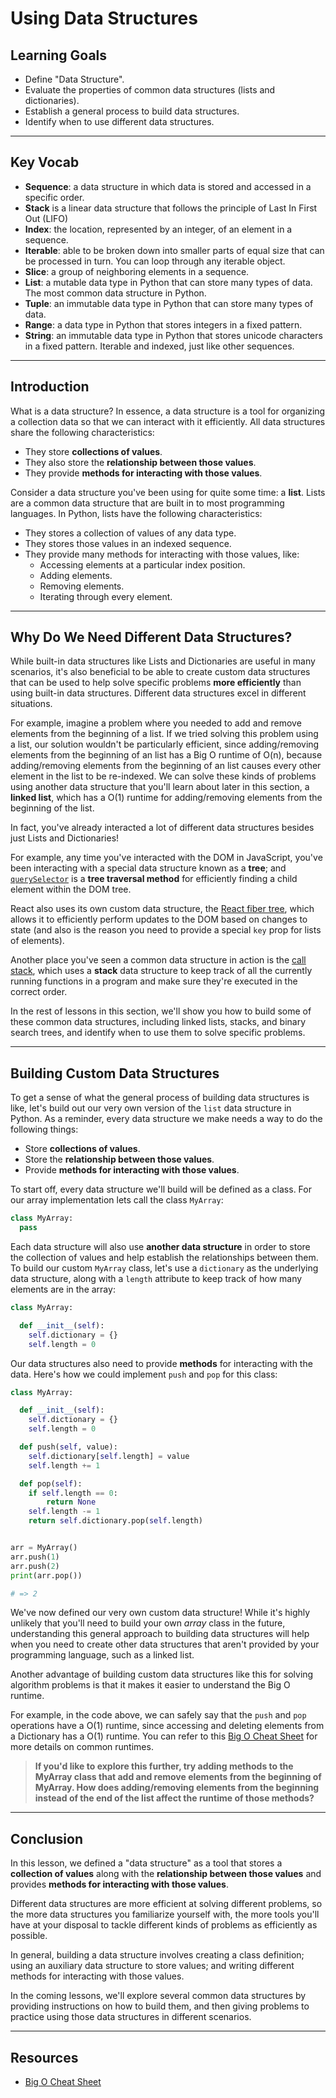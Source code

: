 # Using Data Structures

## Learning Goals

- Define "Data Structure".
- Evaluate the properties of common data structures (lists and dictionaries).
- Establish a general process to build data structures.
- Identify when to use different data structures.

***

## Key Vocab

- **Sequence**: a data structure in which data is stored and accessed in a
specific order.
- **Stack** is a linear data structure that follows the principle of Last In
First Out (LIFO)
- **Index**: the location, represented by an integer, of an element in a
sequence.
- **Iterable**: able to be broken down into smaller parts of equal size that
can be processed in turn. You can loop through any iterable object.
- **Slice**: a group of neighboring elements in a sequence.
- **List**: a mutable data type in Python that can store many types of data.
The most common data structure in Python.
- **Tuple**: an immutable data type in Python that can store many types of
data.
- **Range**: a data type in Python that stores integers in a fixed pattern.
- **String**: an immutable data type in Python that stores unicode characters
in a fixed pattern. Iterable and indexed, just like other sequences.

***

## Introduction

What is a data structure? In essence, a data structure is a tool for organizing
a collection data so that we can interact with it efficiently. All data
structures share the following characteristics:

- They store **collections of values**.
- They also store the **relationship between those values**.
- They provide **methods for interacting with those values**.

Consider a data structure you've been using for quite some time: a **list**.
Lists are a common data structure that are built in to most programming
languages. In Python, lists have the following characteristics:

- They stores a collection of values of any data type.
- They stores those values in an indexed sequence.
- They provide many methods for interacting with those values, like:
  - Accessing elements at a particular index position.
  - Adding elements.
  - Removing elements.
  - Iterating through every element.

***

## Why Do We Need Different Data Structures?

While built-in data structures like Lists and Dictionaries are useful in many
scenarios, it's also beneficial to be able to create custom data structures that
can be used to help solve specific problems **more efficiently** than using
built-in data structures. Different data structures excel in different
situations.

For example, imagine a problem where you needed to add and remove elements from
the beginning of a list. If we tried solving this problem using a list, our
solution wouldn't be particularly efficient, since adding/removing elements from
the beginning of an list has a Big O runtime of O(n), because adding/removing
elements from the beginning of an list causes every other element in the list
to be re-indexed. We can solve these kinds of problems using another data
structure that you'll learn about later in this section, a **linked list**,
which has a O(1) runtime for adding/removing elements from the beginning of the
list.

In fact, you've already interacted a lot of different data structures besides
just Lists and Dictionaries!

For example, any time you've interacted with the DOM in JavaScript, you've been
interacting with a special data structure known as a **tree**; and
[`querySelector`][] is a **tree traversal method** for efficiently finding a
child element within the DOM tree.

[`queryselector`]: https://developer.mozilla.org/en-US/docs/Web/API/Document/querySelector

React also uses its own custom data structure, the [React fiber tree][fiber],
which allows it to efficiently perform updates to the DOM based on changes to
state (and also is the reason you need to provide a special `key` prop for lists
of elements).

[fiber]: https://github.com/acdlite/React-fiber-architecture#what-is-a-fiber

Another place you've seen a common data structure in action is the
[call stack][], which uses a **stack** data structure to keep track of all the
currently running functions in a program and make sure they're executed in the
correct order.

[call stack]: https://en.wikipedia.org/wiki/Call_stack

In the rest of lessons in this section, we'll show you how to build some of
these common data structures, including linked lists, stacks, and binary search
trees, and identify when to use them to solve specific problems.

***

## Building Custom Data Structures

To get a sense of what the general process of building data structures is like,
let's build out our very own version of the `list` data structure in Python. As a
reminder, every data structure we make needs a way to do the following things:

- Store **collections of values**.
- Store the **relationship between those values**.
- Provide **methods for interacting with those values**.

To start off, every data structure we'll build will be defined as a class. For
our array implementation lets call the class `MyArray`:

```py
class MyArray:
  pass

```

Each data structure will also use **another data structure** in order to store
the collection of values and help establish the relationships between them. To
build our custom `MyArray` class, let's use a `dictionary` as the underlying data
structure, along with a `length` attribute to keep track of how many elements
are in the array:

```py
class MyArray:

  def __init__(self):
    self.dictionary = {}
    self.length = 0

```

Our data structures also need to provide **methods** for interacting with the
data. Here's how we could implement `push` and `pop` for this class:

```py
class MyArray:

  def __init__(self):
    self.dictionary = {}
    self.length = 0

  def push(self, value):
    self.dictionary[self.length] = value
    self.length += 1

  def pop(self):
    if self.length == 0:
        return None
    self.length -= 1
    return self.dictionary.pop(self.length)


arr = MyArray()
arr.push(1)
arr.push(2)
print(arr.pop())

# => 2
```

We've now defined our very own custom data structure! While it's highly unlikely
that you'll need to build your own _array_ class in the future, understanding
this general approach to building data structures will help when you need to
create other data structures that aren't provided by your programming language,
such as a linked list.

Another advantage of building custom data structures like this for solving
algorithm problems is that it makes it easier to understand the Big O runtime.

For example, in the code above, we can safely say that the `push` and `pop`
operations have a O(1) runtime, since accessing and deleting elements from a
Dictionary has a O(1) runtime. You can refer to this [Big O Cheat Sheet][cheatsheet]
for more details on common runtimes.

> **If you'd like to explore this further, try adding methods
> to the MyArray class that add and remove elements from the beginning of
> MyArray. How does adding/removing elements from the
> beginning instead of the end of the list affect the runtime of those
> methods?**

***

## Conclusion

In this lesson, we defined a "data structure" as a tool that stores a
**collection of values** along with the **relationship between those values**
and provides **methods for interacting with those values**.

Different data structures are more efficient at solving different problems, so
the more data structures you familiarize yourself with, the more tools you'll
have at your disposal to tackle different kinds of problems as efficiently as
possible.

In general, building a data structure involves creating a class definition;
using an auxiliary data structure to store values; and writing different methods
for interacting with those values.

In the coming lessons, we'll explore several common data structures by providing
instructions on how to build them, and then giving problems to practice using
those data structures in different scenarios.

***

## Resources

- [Big O Cheat Sheet][cheatsheet]

[cheatsheet]: https://www.bigocheatsheet.com/
